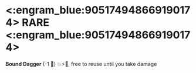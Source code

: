 # <:engram_blue:905174948669190174> RARE <:engram_blue:905174948669190174>

**Bound Dagger** (-1 :large_blue_diamond:) :boom::zap::no_entry_sign:, free to reuse until you take damage
